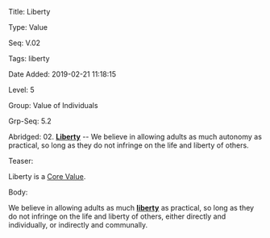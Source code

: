 Title:  Liberty

Type:   Value

Seq:    V.02

Tags:   liberty

Date Added: 2019-02-21 11:18:15

Level:  5

Group:  Value of Individuals

Grp-Seq: 5.2

Abridged: 02. **[Liberty](https://www.Practopian.org/tags/liberty.html)** -- We believe in allowing adults as much autonomy as practical, so long as they do not infringe on the life and liberty of others.

Teaser: 
 
Liberty is a [Core Value](../core/values.html).


Body:   
 
We believe in allowing adults as much **[liberty][]** as practical, so long as they do not infringe on the life and liberty of others, either directly and individually, or indirectly and communally.

[liberty]: ../tags/liberty.html


